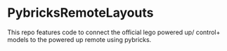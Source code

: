 # PybricksRemoteLayouts
This repo features code to connect the official lego powered up/ control+ models to the powered up remote using pybricks.
